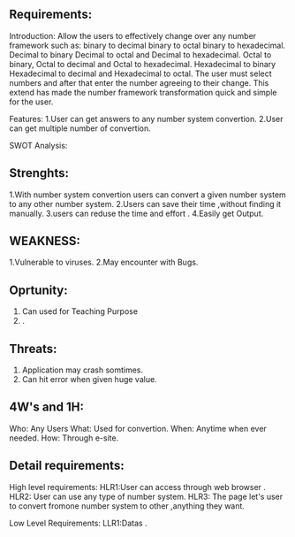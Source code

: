 ## Requirements:

Introduction: Allow the users to  effectively change over any number framework such as:
binary to decimal
binary to octal
binary to hexadecimal.
Decimal to binary
Decimal to octal and Decimal to hexadecimal.
Octal to binary,
Octal to decimal and Octal to hexadecimal. 
Hexadecimal to binary
Hexadecimal to decimal and Hexadecimal to octal. 
The user must select numbers and after that enter the number agreeing to their change. This extend has made the number framework transformation quick and simple for the user.

Features:
1.User can get answers to any number system convertion.
2.User can get multiple number of convertion.


SWOT Analysis:
## Strenghts:
1.With number system convertion  users can convert a given number system to any other number system.
2.Users can save their time ,without finding it manually.
3.users can reduse the time and effort .
4.Easily get Output. 


## WEAKNESS:
1.Vulnerable to viruses.
2.May encounter with Bugs.

## Oprtunity:
1.  Can used for Teaching Purpose
2.   .

## Threats:
 1. Application may crash somtimes.
 2. Can hit error when given huge value.
 
 
 ## 4W's and 1H:
 Who: Any Users
 What: Used for convertion.
 When: Anytime when ever needed.
 How: Through e-site.
 
 
## Detail requirements:

High level requirements: 
HLR1:User can access through web browser .
HLR2: User can use any type of number system.
HLR3: The page let's user to convert fromone number system to other ,anything they want. 


Low Level Requirements:
LLR1:Datas .




